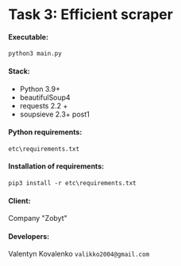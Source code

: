 # Task 3: Efficient scraper

#### Executable:
`python3 main.py`

#### Stack:
* Python 3.9+
* beautifulSoup4
* requests 2.2 +
* soupsieve 2.3+ post1

#### Python requirements:
`etc\requirements.txt`

#### Installation of requirements:  
`pip3 install -r etc\requirements.txt`

#### Client:
Company "Zobyt"

#### Developers:
Valentyn Kovalenko `valikko2004@gmail.com`